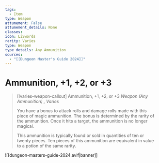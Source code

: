 ```yaml
---
tags:
  - Item
type: Weapon
attunement: False
attunement_details: None
classes:
icon: LiSwords
rarity: Varies
type: Weapon
type_details: Any Ammunition
sources: 
  - "[[Dungeon Master's Guide 2024]]"
---
```

# Ammunition, +1, +2, or +3
>[!varies-weapon-callout] Ammunition, +1, +2, or +3
>_Weapon (Any Ammunition) , Varies_
>
>You have a bonus to attack rolls and damage rolls made with this piece of magic ammunition. The bonus is determined by the rarity of the ammunition. Once it hits a target, the ammunition is no longer magical.
>
>This ammunition is typically found or sold in quantities of ten or twenty pieces. Ten pieces of this ammunition are equivalent in value to a potion of the same rarity.
>


![[dungeon-masters-guide-2024.avif|banner]]